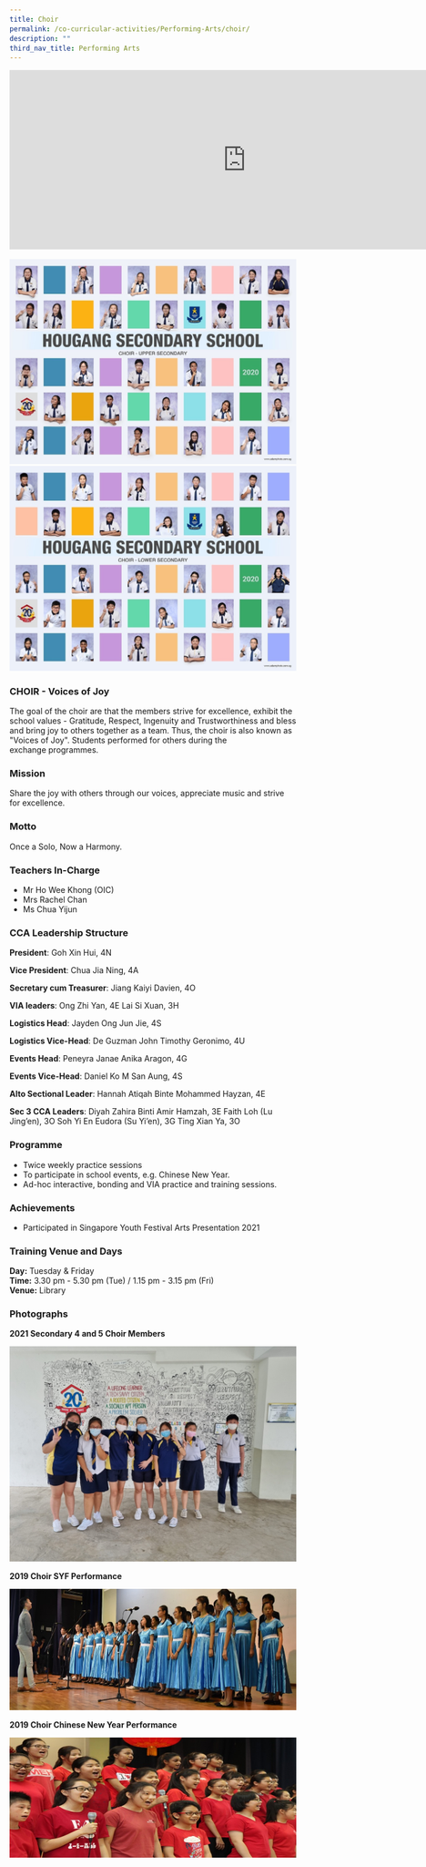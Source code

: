 ```yaml
---
title: Choir
permalink: /co-curricular-activities/Performing-Arts/choir/
description: ""
third_nav_title: Performing Arts
---
```

<center><iframe width="830" height="315" src="https://www.youtube.com/embed/v_Mne8hhMTk" title="2022 Choir Open House" frameborder="0" allow="accelerometer; autoplay; clipboard-write; encrypted-media; gyroscope; picture-in-picture" allowfullscreen></iframe></center>

![](/images/choir-upper%20i.jpeg)
![](/images/choir-lower%20i.jpeg)

### CHOIR - Voices of Joy

The goal of the choir are that the members strive for excellence, exhibit the school values - Gratitude, Respect, Ingenuity and Trustworthiness and bless and bring joy to others together as a team. Thus, the choir is also known as "Voices of Joy". Students performed for others during the exchange programmes.

### Mission

Share the joy with others through our voices, appreciate music and strive for excellence.

### Motto

Once a Solo, Now a Harmony.

### Teachers In-Charge

* Mr Ho Wee Khong (OIC)
* Mrs Rachel Chan
* Ms Chua Yijun

### CCA Leadership Structure

**President**: Goh Xin Hui, 4N

**Vice President**: Chua Jia Ning, 4A

**Secretary cum Treasurer**: Jiang Kaiyi Davien, 4O

**VIA leaders**: 
Ong Zhi Yan, 4E
Lai Si Xuan, 3H

**Logistics Head**: Jayden Ong Jun Jie, 4S

**Logistics Vice-Head**: De Guzman John Timothy Geronimo, 4U

**Events Head**: Peneyra Janae Anika Aragon, 4G

**Events Vice-Head**: Daniel Ko M San Aung, 4S

**Alto Sectional Leader**: Hannah Atiqah Binte Mohammed Hayzan, 4E

**Sec 3 CCA Leaders**:
Diyah Zahira Binti Amir Hamzah, 3E
Faith Loh (Lu Jing’en), 3O
Soh Yi En Eudora (Su Yi’en), 3G
Ting Xian Ya, 3O
  

### Programme
*   Twice weekly practice sessions
*   To participate in school events, e.g. Chinese New Year.
*   Ad-hoc interactive, bonding and VIA practice and training sessions.

### Achievements
*   Participated in Singapore Youth Festival Arts Presentation 2021  
    

### Training Venue and Days

**Day:** Tuesday & Friday   
**Time:** 3.30 pm - 5.30 pm (Tue) / 1.15 pm - 3.15 pm (Fri)   
**Venue:** Library

### Photographs

**2021 Secondary 4 and 5 Choir Members**

![](/images/Choir%20Photo1.jpeg)

**2019 Choir SYF Performance**

![](/images/HS%20Speech%20Day%202019.jpeg)

**2019 Choir Chinese New Year Performance**

![](/images/Chinese%20New%20Year%20Concert%202019.jpeg)